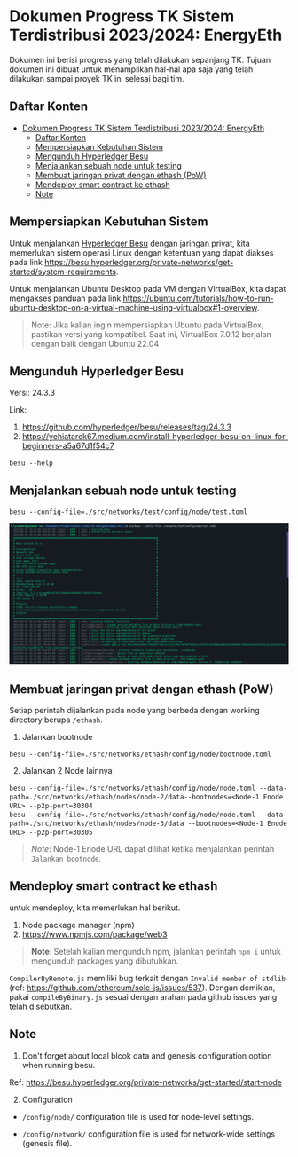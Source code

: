 # Dokumen Progress TK Sistem Terdistribusi 2023/2024: EnergyEth

Dokumen ini berisi progress yang telah dilakukan sepanjang TK. Tujuan dokumen ini dibuat untuk menampilkan hal-hal apa saja yang telah dilakukan sampai proyek TK ini selesai bagi tim.

## Daftar Konten

- [Dokumen Progress TK Sistem Terdistribusi 2023/2024: EnergyEth](#dokumen-progress-tk-sistem-terdistribusi-20232024-energyeth)
  - [Daftar Konten](#daftar-konten)
  - [Mempersiapkan Kebutuhan Sistem](#mempersiapkan-kebutuhan-sistem)
  - [Mengunduh Hyperledger Besu](#mengunduh-hyperledger-besu)
  - [Menjalankan sebuah node untuk testing](#menjalankan-sebuah-node-untuk-testing)
  - [Membuat jaringan privat dengan ethash (PoW)](#membuat-jaringan-privat-dengan-ethash-pow)
  - [Mendeploy smart contract ke ethash](#mendeploy-smart-contract-ke-ethash)
  - [Note](#note)

## Mempersiapkan Kebutuhan Sistem

Untuk menjalankan [Hyperledger Besu](https://besu.hyperledger.org/) dengan jaringan privat, kita memerlukan sistem operasi Linux dengan ketentuan yang dapat diakses pada link <https://besu.hyperledger.org/private-networks/get-started/system-requirements>.

Untuk menjalankan Ubuntu Desktop pada VM dengan VirtualBox, kita dapat mengakses panduan pada link <https://ubuntu.com/tutorials/how-to-run-ubuntu-desktop-on-a-virtual-machine-using-virtualbox#1-overview>.  

> Note: Jika kalian ingin mempersiapkan Ubuntu pada VirtualBox, pastikan versi yang kompatibel. Saat ini, VirtualBox 7.0.12 berjalan dengan baik dengan Ubuntu 22.04

## Mengunduh Hyperledger Besu

Versi: 24.3.3

Link:

1. <https://github.com/hyperledger/besu/releases/tag/24.3.3>
2. <https://yehiatarek67.medium.com/install-hyperledger-besu-on-linux-for-beginners-a5a67d1f54c7>

```shell
besu --help
```

## Menjalankan sebuah node untuk testing

```shell
besu --config-file=./src/networks/test/config/node/test.toml
```

![Node Test](/screenshot/node_test.png)

## Membuat jaringan privat dengan ethash (PoW)

Setiap perintah dijalankan pada node yang berbeda dengan working directory berupa `/ethash`.

1. Jalankan bootnode

  ```shell
  besu --config-file=./src/networks/ethash/config/node/bootnode.toml
  ```

2. Jalankan 2 Node lainnya

  ```shell
  besu --config-file=./src/networks/ethash/config/node/node.toml --data-path=./src/networks/ethash/nodes/node-2/data--bootnodes=<Node-1 Enode URL> --p2p-port=30304
  besu --config-file=./src/networks/ethash/config/node/node.toml --data-path=./src/networks/ethash/nodes/node-3/data --bootnodes=<Node-1 Enode URL> --p2p-port=30305
  ```

  > *Note*: Node-1 Enode URL dapat dilihat ketika menjalankan perintah `Jalankan bootnode`.

## Mendeploy smart contract ke ethash

untuk mendeploy, kita memerlukan hal berikut.

1. Node package manager (npm)
2. <https://www.npmjs.com/package/web3>

> **Note**: Setelah kalian mengunduh npm, jalankan perintah `npm i` untuk mengunduh packages yang dibutuhkan.

`CompilerByRemote.js` memiliki bug terkait dengan `Invalid member of stdlib` (ref: <https://github.com/ethereum/solc-js/issues/537>). Dengan demikian, pakai `compileByBinary.js` sesuai dengan arahan pada github issues yang telah disebutkan.

## Note

1. Don't forget about local blcok data and genesis configuration option when running besu.

  Ref: <https://besu.hyperledger.org/private-networks/get-started/start-node>

2. Configuration

- `/config/node/` configuration file is used for node-level settings.

- `/config/network/` configuration file is used for network-wide settings (genesis file).
